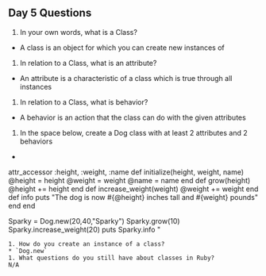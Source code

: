## Day 5 Questions

1. In your own words, what is a Class?
* A class is an object for which you can create new instances of
1. In relation to a Class, what is an attribute?
* An attribute is a characteristic of a class which is true through all instances
1. In relation to a Class, what is behavior?
* A behavior is an action that the class can do with the given attributes
1. In the space below, create a Dog class with at least 2 attributes and 2 behaviors
* ```class Dog
attr_accessor :height, :weight, :name
  def initialize(height, weight, name)
    @height = height
    @weight = weight
    @name = name
  end
  def grow(height)
    @height += height
  end
  def increase_weight(weight)
    @weight += weight
  end
  def info
    puts "The dog is now #{@height} inches tall and #{weight} pounds"
  end
end

Sparky = Dog.new(20,40,"Sparky")
Sparky.grow(10)
Sparky.increase_weight(20)
puts Sparky.info "
  ```
1. How do you create an instance of a class?
* `Dog.new`
1. What questions do you still have about classes in Ruby?
N/A
